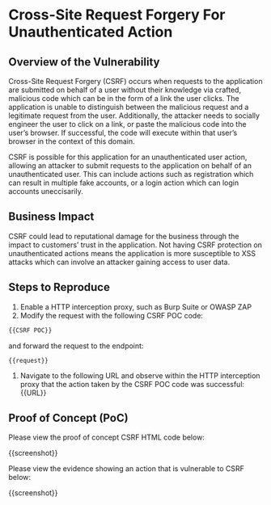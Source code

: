 # Cross-Site Request Forgery For Unauthenticated Action

## Overview of the Vulnerability

Cross-Site Request Forgery (CSRF) occurs when requests to the application are submitted on behalf of a user without their knowledge via crafted, malicious code which can be in the form of a link the user clicks. The application is unable to distinguish between the malicious request and a legitimate request from the user. Additionally, the attacker needs to socially engineer the user to click on a link, or paste the malicious code into the user’s browser. If successful, the code will execute within that user’s browser in the context of this domain.

CSRF is possible for this application for an unauthenticated user action, allowing an attacker to submit requests to the application on behalf of an unauthenticated user. This can include actions such as registration which can result in multiple fake accounts, or a login action which can login accounts uneccisarily.

## Business Impact

CSRF could lead to reputational damage for the business through the impact to customers’ trust in the application. Not having CSRF protection on unauthenticated actions means the application is more susceptible to XSS attacks which can involve an attacker gaining access to user data.

## Steps to Reproduce

1. Enable a HTTP interception proxy, such as Burp Suite or OWASP ZAP
1. Modify the request with the following CSRF POC code:

```HTML
{{CSRF POC}}
```

 and forward the request to the endpoint:

```HTTP
{{request}}
```

1. Navigate to the following URL and observe within the HTTP interception proxy that the action taken by the CSRF POC code was successful: {{URL}}

## Proof of Concept (PoC)

Please view the proof of concept CSRF HTML code below:

{{screenshot}}

Please view the evidence showing an action that is vulnerable to CSRF below:

{{screenshot}}
